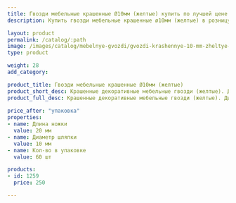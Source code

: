 ```yaml
---
title: Гвозди мебельные крашенные Ø10мм (желтые) купить по лучшей цене с доставкой - Поролоныч
description: Купить гвозди мебельные крашенные ø10мм (желтые) в розницу с доставкой по Москве в интернет-магазине Поролоныча.

layout: product
permalink: /catalog/:path
image: /images/catalog/mebelnye-gvozdi/gvozdi-krashennye-10-mm-zheltye-01_1600w.jpg
type: product

weight: 28
add_category: 

product_title: Гвозди мебельные крашенные Ø10мм (желтые)
product_short_desc: Крашенные декоративные мебельные гвозди (желтые). Диаметр шляпки 10 мм, длина ножки 20 мм.
product_full_desc: Крашенные декоративные мебельные гвозди (желтые). Диаметр шляпки 10 мм, длина ножки 20 мм.
        
price_after: "упаковка"
properties:
- name: Длина ножки
  value: 20 мм
- name: Диаметр шляпки
  value: 10 мм
- name: Кол-во в упаковке
  value: 60 шт

products:
- id: 1259
  price: 250

---
```

